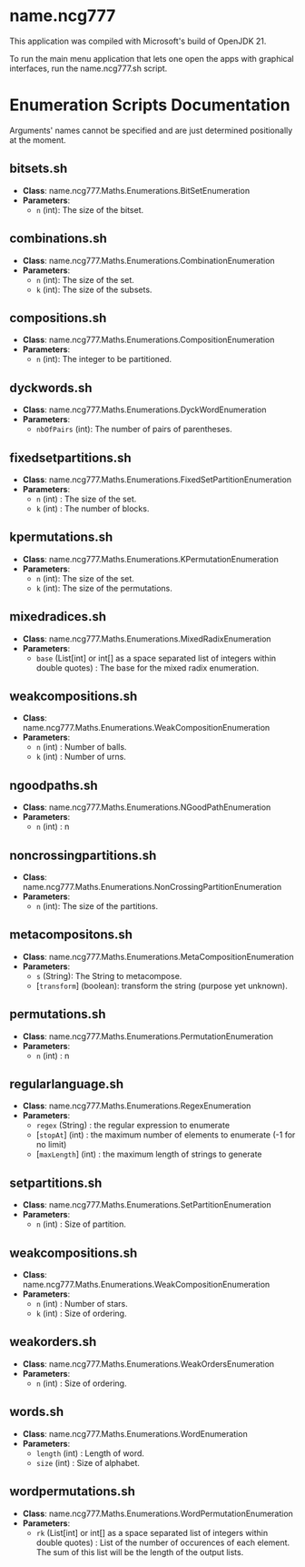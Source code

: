 # name.ncg777
This application was compiled with Microsoft's build of OpenJDK 21.

To run the main menu application that lets one open the apps with graphical interfaces, run the name.ncg777.sh script.

# Enumeration Scripts Documentation
Arguments' names cannot be specified and are just determined positionally at the moment.

## bitsets.sh
- **Class**: name.ncg777.Maths.Enumerations.BitSetEnumeration
- **Parameters**: 
  - `n` (int): The size of the bitset.

## combinations.sh
- **Class**: name.ncg777.Maths.Enumerations.CombinationEnumeration
- **Parameters**: 
  - `n` (int): The size of the set.
  - `k` (int): The size of the subsets.

## compositions.sh
- **Class**: name.ncg777.Maths.Enumerations.CompositionEnumeration
- **Parameters**: 
  - `n` (int): The integer to be partitioned.

## dyckwords.sh
- **Class**: name.ncg777.Maths.Enumerations.DyckWordEnumeration
- **Parameters**: 
  - `nbOfPairs` (int): The number of pairs of parentheses.

## fixedsetpartitions.sh
- **Class**: name.ncg777.Maths.Enumerations.FixedSetPartitionEnumeration
- **Parameters**: 
  - `n` (int) : The size of the set.
  - `k` (int) : The number of blocks.

## kpermutations.sh
- **Class**: name.ncg777.Maths.Enumerations.KPermutationEnumeration
- **Parameters**: 
  - `n` (int): The size of the set.
  - `k` (int): The size of the permutations.

## mixedradices.sh
- **Class**: name.ncg777.Maths.Enumerations.MixedRadixEnumeration
- **Parameters**: 
  - `base` (List[int] or int[] as a space separated list of integers within double quotes) : The base for the mixed radix enumeration.

## weakcompositions.sh
- **Class**: name.ncg777.Maths.Enumerations.WeakCompositionEnumeration
- **Parameters**: 
  - `n` (int) : Number of balls.
  - `k` (int) : Number of urns.

## ngoodpaths.sh
- **Class**: name.ncg777.Maths.Enumerations.NGoodPathEnumeration
- **Parameters**: 
  - `n` (int) : n

## noncrossingpartitions.sh
- **Class**: name.ncg777.Maths.Enumerations.NonCrossingPartitionEnumeration
- **Parameters**: 
  - `n` (int): The size of the partitions.
  
## metacompositons.sh
- **Class**: name.ncg777.Maths.Enumerations.MetaCompositionEnumeration
- **Parameters**: 
  - `s` (String): The String to metacompose.
  - [`transform`] (boolean): transform the string (purpose yet unknown).
  
## permutations.sh
- **Class**: name.ncg777.Maths.Enumerations.PermutationEnumeration
- **Parameters**: 
  - `n` (int) : n
  
## regularlanguage.sh
- **Class**: name.ncg777.Maths.Enumerations.RegexEnumeration
- **Parameters**:
  - `regex` (String) : the regular expression to enumerate
  - [`stopAt`] (int) : the maximum number of elements to enumerate (-1 for no limit)
  - [`maxLength`] (int) : the maximum length of strings to generate
  
## setpartitions.sh
- **Class**: name.ncg777.Maths.Enumerations.SetPartitionEnumeration
- **Parameters**: 
  - `n` (int) : Size of partition.

## weakcompositions.sh
- **Class**: name.ncg777.Maths.Enumerations.WeakCompositionEnumeration
- **Parameters**: 
  - `n` (int) : Number of stars.
  - `k` (int) : Size of ordering.

## weakorders.sh
- **Class**: name.ncg777.Maths.Enumerations.WeakOrdersEnumeration
- **Parameters**: 
  - `n` (int) : Size of ordering.
  

## words.sh
- **Class**: name.ncg777.Maths.Enumerations.WordEnumeration
- **Parameters**: 
  - `length` (int) : Length of word.
  - `size` (int) : Size of alphabet.

## wordpermutations.sh
- **Class**: name.ncg777.Maths.Enumerations.WordPermutationEnumeration
- **Parameters**: 
  - `rk` (List[int] or int[] as a space separated list of integers within double quotes) : List of the number of occurences of each element. The sum of this list will be the length of the output lists. 

